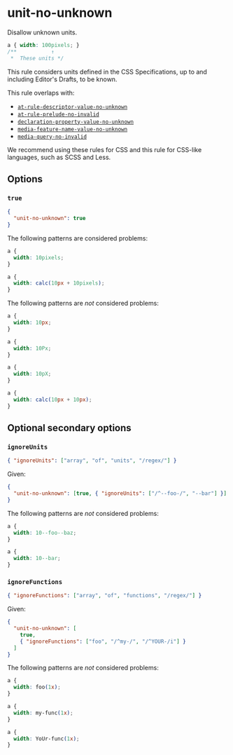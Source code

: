 # unit-no-unknown

Disallow unknown units.

<!-- prettier-ignore -->
```css
a { width: 100pixels; }
/**           ↑
 *  These units */
```

This rule considers units defined in the CSS Specifications, up to and including Editor's Drafts, to be known.

This rule overlaps with:

- [`at-rule-descriptor-value-no-unknown`](../at-rule-descriptor-value-no-unknown/README.md)
- [`at-rule-prelude-no-invalid`](../at-rule-prelude-no-invalid/README.md)
- [`declaration-property-value-no-unknown`](../declaration-property-value-no-unknown/README.md)
- [`media-feature-name-value-no-unknown`](../media-feature-name-value-no-unknown/README.md)
- [`media-query-no-invalid`](../media-query-no-invalid/README.md)

We recommend using these rules for CSS and this rule for CSS-like languages, such as SCSS and Less.

## Options

### `true`

```json
{
  "unit-no-unknown": true
}
```

The following patterns are considered problems:

<!-- prettier-ignore -->
```css
a {
  width: 10pixels;
}
```

<!-- prettier-ignore -->
```css
a {
  width: calc(10px + 10pixels);
}
```

The following patterns are _not_ considered problems:

<!-- prettier-ignore -->
```css
a {
  width: 10px;
}
```

<!-- prettier-ignore -->
```css
a {
  width: 10Px;
}
```

<!-- prettier-ignore -->
```css
a {
  width: 10pX;
}
```

<!-- prettier-ignore -->
```css
a {
  width: calc(10px + 10px);
}
```

## Optional secondary options

### `ignoreUnits`

```json
{ "ignoreUnits": ["array", "of", "units", "/regex/"] }
```

Given:

```json
{
  "unit-no-unknown": [true, { "ignoreUnits": ["/^--foo-/", "--bar"] }]
}
```

The following patterns are _not_ considered problems:

<!-- prettier-ignore -->
```css
a {
  width: 10--foo--baz;
}
```

<!-- prettier-ignore -->
```css
a {
  width: 10--bar;
}
```

### `ignoreFunctions`

```json
{ "ignoreFunctions": ["array", "of", "functions", "/regex/"] }
```

Given:

```json
{
  "unit-no-unknown": [
    true,
    { "ignoreFunctions": ["foo", "/^my-/", "/^YOUR-/i"] }
  ]
}
```

The following patterns are _not_ considered problems:

<!-- prettier-ignore -->
```css
a {
  width: foo(1x);
}
```

<!-- prettier-ignore -->
```css
a {
  width: my-func(1x);
}
```

<!-- prettier-ignore -->
```css
a {
  width: YoUr-func(1x);
}
```
